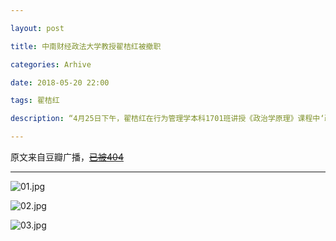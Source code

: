 ```yaml
---

layout: post

title: 中南财经政法大学教授翟桔红被撤职

categories: Arhive

date: 2018-05-20 22:00

tags: 翟桔红

description: “4月25日下午，翟桔红在行为管理学本科1701班讲授《政治学原理》课程中‘政府结构与功能’时，偏离教材、教学大纲和课件，错误解释我国宪法修改情况，错误介绍我国国有企业产权制度，妄议我国人民代表大会制度，片面介绍其他国家和地区政治制度，在学生中产生了负面影响。”

---
```


原文来自豆瓣广播，~~[已被404](https://www.douban.com/people/1508253/status/2162714557/)~~

---

![01.jpg](https://i.loli.net/2018/05/23/5b053a8757655.jpg)

![02.jpg](https://i.loli.net/2018/05/23/5b053a875644e.jpg)

![03.jpg](https://i.loli.net/2018/05/23/5b053a878c1bd.jpg)

